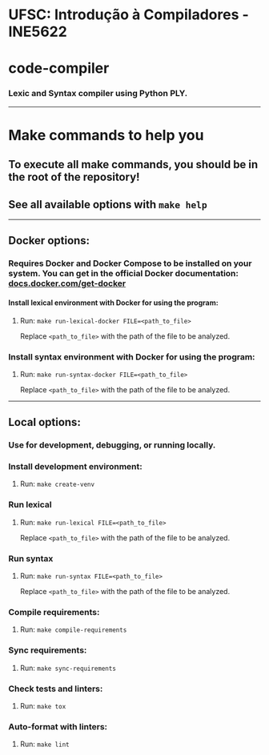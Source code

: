 # UFSC: Introdução à Compiladores - INE5622

# code-compiler
### Lexic and Syntax compiler using Python PLY.

---

# Make commands to help you
## To execute all make commands, you should be in the root of the repository!
## See all available options with `make help`

---

## Docker options:
### Requires Docker and Docker Compose to be installed on your system. You can get in the official Docker documentation: [docs.docker.com/get-docker](https://docs.docker.com/get-docker)

#### Install lexical environment with Docker for using the program:

1. Run: `make run-lexical-docker FILE=<path_to_file>`

   Replace `<path_to_file>` with the path of the file to be analyzed.

### Install syntax environment with Docker for using the program:

1. Run: `make run-syntax-docker FILE=<path_to_file>`

   Replace `<path_to_file>` with the path of the file to be analyzed.

---

## Local options:
### Use for development, debugging, or running locally.

### Install development environment:

1. Run: `make create-venv`

### Run lexical

1. Run: `make run-lexical FILE=<path_to_file>`

   Replace `<path_to_file>` with the path of the file to be analyzed.

### Run syntax 

1. Run: `make run-syntax FILE=<path_to_file>`

   Replace `<path_to_file>` with the path of the file to be analyzed.

### Compile requirements:

1. Run: `make compile-requirements`

### Sync requirements:

1. Run: `make sync-requirements`

### Check tests and linters:

1. Run: `make tox`

### Auto-format with linters:

1. Run: `make lint`
